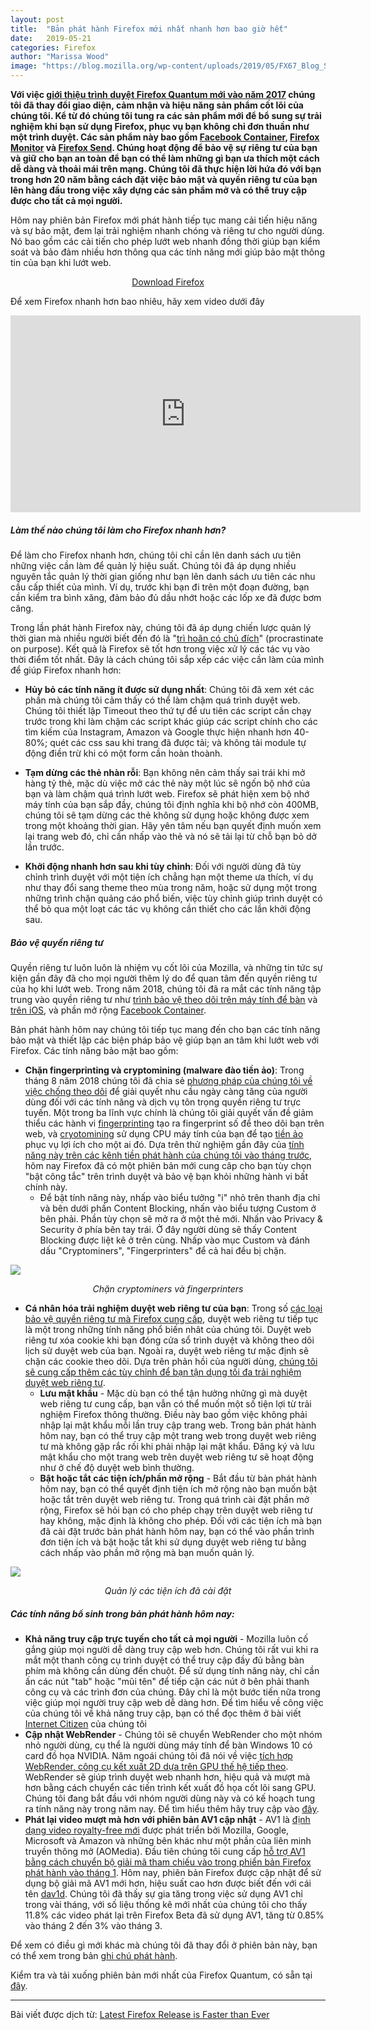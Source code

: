 ```yaml
---
layout: post
title:  "Bản phát hành Firefox mới nhất nhanh hơn bao giờ hết"
date:   2019-05-21
categories: Firefox
author: "Marissa Wood"
image: "https://blog.mozilla.org/wp-content/uploads/2019/05/FX67_Blog_Speed_1200x660.png"
---
```


**Với việc [giới thiệu trình duyệt Firefox Quantum mới vào năm 2017](https://blog.mozilla.org/blog/2017/11/14/introducing-firefox-quantum/) chúng tôi đã thay đổi giao diện, cảm nhận và hiệu năng sản phẩm cốt lõi của chúng tôi. Kể từ đó chúng tôi tung ra các sản phẩm mới để bổ sung sự trải nghiệm khi bạn sử dụng Firefox, phục vụ bạn không chỉ đơn thuần như một trình duyệt. Các sản phẩm này bao gồm [Facebook Container](https://www.mozilla.org/en-US/firefox/facebookcontainer/), [Firefox Monitor](https://monitor.firefox.com/) và [Firefox Send](https://send.firefox.com/). Chúng hoạt động để bảo vệ sự riêng tư của bạn và giữ cho bạn an toàn để bạn có thể làm những gì bạn ưa thích một cách dễ dàng và thoải mái trên mạng. Chúng tôi đã thực hiện lời hứa đó với bạn trong hơn 20 năm bằng cách đặt việc bảo mật và quyền riêng tư của bạn lên hàng đầu trong việc xây dựng các sản phẩm mở và có thể truy cập được cho tất cả mọi người.**

Hôm nay phiên bản Firefox mới phát hành tiếp tục mang cải tiến hiệu năng và sự bảo mật, đem lại trải nghiệm nhanh chóng và riêng tư cho người dùng. Nó bao gồm các cải tiến cho phép lướt web nhanh đồng thời giúp bạn kiểm soát và bảo đảm nhiều hơn thông qua các tính năng mới giúp bảo mật thông tin của bạn khi lướt web.

<p style="text-align:center"><a class="mdl-button mdl-js-button mdl-button--raised mdl-button--colored" href="https://www.mozilla.org/firefox/new/?utm_source=blog.mozilla.org&utm_campaign=button;utm_medium=referral">Download Firefox</a></p>

Để xem Firefox nhanh hơn bao nhiêu, hãy xem video dưới đây

<iframe width="560" height="315" src="https://www.youtube.com/embed/NzqJ09_cn28" frameborder="0" allow="accelerometer; autoplay; encrypted-media; gyroscope; picture-in-picture" allowfullscreen></iframe>

##### Làm thế nào chúng tôi làm cho Firefox nhanh hơn?

Để làm cho Firefox nhanh hơn, chúng tôi chỉ cần lên danh sách ưu tiên những việc cần làm để quản lý hiệu suất. Chúng tôi đã áp dụng nhiều nguyên tắc quản lý thời gian giống như bạn lên danh sách ưu tiên các nhu cầu cấp thiết của mình. Ví dụ, trước khi bạn đi trên một đoạn đường, bạn cần kiểm tra bình xăng, đảm bảo đủ dầu nhớt hoặc các lốp xe đã được bơm căng.

Trong lần phát hành Firefox này, chúng tôi đã áp dụng chiến lược quản lý thời gian mà nhiều người biết đến đó là "[trì hoãn có chủ đích](https://www.youtube.com/watch?v=y2X7c9TUQJ8)" (procrastinate on purpose). Kết quả là Firefox sẽ tốt hơn trong việc xử lý các tác vụ vào thời điểm tốt nhất. Đây là cách chúng tôi sắp xếp các việc cần làm của mình để giúp Firefox nhanh hơn:

- **Hủy bỏ các tính năng ít được sử dụng nhất**: Chúng tôi đã xem xét các phần mà chúng tôi cảm thấy có thể làm chậm quá trình duyệt web. Chúng tôi thiết lập Timeout theo thứ tự để ưu tiên các script cần chạy trước trong khi làm chậm các script khác giúp các script chính cho các tìm kiếm của Instagram, Amazon và Google thực hiện nhanh hơn 40-80%; quét các css sau khi trang đã được tải; và không tải module tự động điền trừ khi có một form cần hoàn thoành.

- **Tạm dừng các thẻ nhàn rỗi**: Bạn không nên cảm thấy sai trái khi mở hàng tỷ thẻ, mặc dù việc mở các thẻ này một lúc sẽ ngốn bộ nhớ của bạn và làm chậm quá trình lướt web. Firefox sẽ phát hiện xem bộ nhớ máy tính của bạn sắp đầy, chúng tôi định nghĩa khi bộ nhớ còn 400MB, chúng tôi sẽ tạm dừng các thẻ không sử dụng hoặc không được xem trong một khoảng thời gian. Hãy yên tâm nếu bạn quyết định muốn xem lại trang web đó, chỉ cần nhấp vào thẻ và nó sẽ tải lại từ chỗ bạn bỏ dở lần trước.

- **Khởi động nhanh hơn sau khi tùy chỉnh**: Đối với người dùng đã tùy chỉnh trình duyệt với một tiện ích chẳng hạn một theme ưa thích, ví dụ như thay đổi sang theme theo mùa trong năm, hoặc sử dụng một trong những trình chặn quảng cáo phổ biến, việc tùy chỉnh giúp trình duyệt có thể bỏ qua một loạt các tác vụ không cần thiết cho các lần khởi động sau.

##### Bảo vệ quyền riêng tư

Quyền riêng tư luôn luôn là nhiệm vụ cốt lõi của Mozilla, và những tin tức sự kiện gần đây đã cho mọi người thêm lý do để quan tâm đến quyền riêng tư của họ khi lướt web. Trong năm 2018, chúng tôi đã ra mắt các tính năng tập trung vào quyền riêng tư như [trình bảo vệ theo dõi trên máy tính để bàn](https://blog.mozilla.org/blog/2018/01/23/latest-firefox-quantum-release-now-available-with-new-features/) và [trên iOS](https://blog.mozilla.org/blog/2018/04/12/latest-firefox-for-ios-now-available-with-tracking-protection-by-default/), và phần mở rộng [Facebook Container](https://blog.mozilla.org/firefox/facebook-container-extension/).

Bản phát hành hôm nay chúng tôi tiếp tục mang đến cho bạn các tính năng bảo mật và thiết lập các biện pháp bảo vệ giúp bạn an tâm khi lướt web với Firefox. Các tính năng bảo mật bao gồm:

- **Chặn fingerprinting và cryptomining (malware đào tiền ảo)**: Trong tháng 8 năm 2018 chúng tôi đã chia sẻ [phương pháp của chúng tôi về việc chống theo dõi](https://blog.mozilla.org/futurereleases/2018/08/30/changing-our-approach-to-anti-tracking/) để giải quyết nhu cầu ngày càng tăng của người dùng đối với các tính năng và dịch vụ tôn trọng quyền riêng tư trực tuyến. Một trong ba lĩnh vực chính là chúng tôi giải quyết vấn đề giảm thiểu các hành vi [fingerprinting](https://blog.mozilla.org/firefox/how-to-block-fingerprinting-with-firefox) tạo ra fingerprint số để theo dõi bạn trên web, và [cryotomining](https://blog.mozilla.org/firefox/block-cryptominers-with-firefox/) sử dụng CPU máy tính của bạn để tạo [tiền ảo](https://blog.mozilla.org/firefox/what-is-cryptocurrency/) phục vụ lợi ích cho một ai đó. Dựa trên thử nghiệm gần đây của [tính năng này trên các kênh tiền phát hành của chúng tôi vào tháng trước](https://blog.mozilla.org/futurereleases/2019/04/09/protections-against-fingerprinting-and-cryptocurrency-mining-available-in-firefox-nightly-and-beta/), hôm nay Firefox đã có một phiên bản mới cung câp cho bạn tùy chọn "bật công tắc" trên trình duyệt và bảo vệ bạn khỏi những hành vi bất chính này.
	+ Để bật tính năng này, nhấp vào biểu tưởng "i" nhỏ trên thanh địa chỉ và bên dưới phần Content Blocking, nhấn vào biểu tượng Custom ở bên phải. Phần tùy chọn sẽ mở ra ở một thẻ mới. Nhấn vào Privacy & Security ở phía bên tay trái. Ở đây người dùng sẽ thấy Content Blocking được liệt kê ở trên cùng. Nhấp vào mục Custom và đánh dấu "Cryptominers", "Fingerprinters" để cả hai đều bị chặn.

<img src="https://ffp4g1ylyit3jdyti1hqcvtb-wpengine.netdna-ssl.com/wp-content/uploads/2019/05/Fx67_Content_Blocking_Options_EN.png">

<p style="text-align:center;"><i>Chặn cryptominers và fingerprinters</i></p>

- **Cá nhân hóa trải nghiệm duyệt web riêng tư của bạn**: Trong số [các loại bảo vệ quyền riêng tư mà Firefox cung cấp](https://blog.mozilla.org/firefox/the-different-types-of-privacy-protection/), duyệt web riêng tư tiếp tục là một trong những tính năng phổ biến nhât của chúng tôi. Duyệt web riêng tư xóa cookie khi bạn đóng cửa sổ trình duyệt và không theo dõi lịch sử duyệt web của bạn. Ngoài ra, duyệt web riêng tư mặc định sẽ chặn các cookie theo dõi. Dựa trên phản hồi của người dùng, [chúng tôi sẽ cung cấp thêm các tùy chỉnh để bạn tận dụng tối đa trải nghiệm duyệt web riêng tư](https://blog.mozilla.org/firefox/save-passwords-in-private-browsing-firefox).
	+ **Lưu mật khẩu** - Mặc dù bạn có thể tận hưởng những gì mà duyệt web riêng tư cung cấp, bạn vẫn có thể muốn một số tiện lợi từ trải nghiệm Firefox thông thường. Điều này bao gồm việc không phải nhập lại mật khẩu mỗi lần truy cập trang web. Trong bản phát hành hôm nay, bạn có thể truy cập một trang web trong duyệt web riêng tư mà không gặp rắc rối khi phải nhập lại mật khẩu. Đăng ký và lưu mật khẩu cho một trang web trên duyệt web riêng tư sẽ hoạt động như ở chế độ duyệt web bình thường.
	+ **Bật hoặc tắt các tiện ích/phần mở rộng** - Bắt đầu từ bản phát hành hôm nay, bạn có thể quyết định tiện ích mở rộng nào bạn muốn bật hoặc tắt trên duyệt web riêng tư. Trong quá trình cài đặt phần mở rộng, Firefox sẽ hỏi bạn có cho phép chạy trên duyệt web riêng tư hay không, mặc định là không cho phép. Đối với các tiện ích mà bạn đã cài đặt trước bản phát hành hôm nay, bạn có thể vào phần trình đơn tiện ích và bật hoặc tắt khi sử dụng duyệt web riêng tư bằng cách nhấp vào phần mở rộng mà bạn muốn quản lý.

<img src="https://ffp4g1ylyit3jdyti1hqcvtb-wpengine.netdna-ssl.com/wp-content/uploads/2019/05/Fx67_Private_Browsing_EN.png">

<p style="text-align:center;"><i>Quản lý các tiện ích đã cài đặt</i></p>
	
##### Các tính năng bổ sinh trong bản phát hành hôm nay:
- **Khả năng truy cập trực tuyến cho tất cả mọi người** - Mozilla luôn cố gắng giúp mọi người dễ dàng truy cập web hơn. Chúng tôi rất vui khi ra mắt một thanh công cụ trình duyệt có thể truy cập đầy đủ bằng bàn phím mà không cần dùng đến chuột. Để sử dụng tính năng này, chỉ cần ấn các nút "tab" hoặc "mũi tên" để tiếp cận các nút ở bên phải thanh công cụ và các trình đơn của chúng. Đây chỉ là một bước tiến nữa trong việc giúp mọi người truy cập web dễ dàng hơn. Để tìm hiểu về công việc của chúng tôi về khả năng truy cập, bạn có thể đọc thêm ở bài viết [Internet Citizen](https://blog.mozilla.org/internetcitizen/2019/05/14/web-accessibility-playground/) của chúng tôi
- **Cập nhật WebRender** - Chúng tôi sẽ chuyển WebRender cho một nhóm nhỏ người dùng, cụ thể là người dùng máy tính để bàn Windows 10 có card đồ họa NVIDIA. Năm ngoái chúng tôi đã nói về việc [tích hợp WebRender, công cụ kết xuất 2D dựa trên GPU thế hệ tiếp theo](https://blog.mozilla.org/blog/2018/01/23/latest-firefox-quantum-release-now-available-with-new-features/). WebRender sẽ giúp trình duyệt web nhanh hơn, hiệu quả và mượt mà hơn bằng cách chuyển các tiến trình kết xuất đồ họa cốt lõi sang GPU. Chúng tôi đang bắt đầu với nhóm người dùng này và có kế hoạch tung ra tính năng này trong năm nay. Để tìm hiểu thêm hãy truy cập vào [đây](https://mozillagfx.wordpress.com/2019/05/21/graphics-team-ships-webrender-mvp/).
- **Phát lại video mượt mà hơn với phiên bản AV1 cập nhật** - AV1 là [định dạng video royalty-free mới](https://research.mozilla.org/av1-media-codecs/) được phát triển bởi Mozilla, Google, Microsoft và Amazon và những bên khác như một phần của liên minh truyền thông mở (AOMedia). Đầu tiên chúng tôi cung cấp [hỗ trợ AV1 bằng cách chuyển bộ giải mã tham chiếu vào trong phiển bản Firefox phát hành vào tháng 1](https://medium.com/mozilla-tech/mozilla-celebrates-release-of-free-high-quality-video-compression-technology-av1-in-firefox-65-7c95f2b7e56). Hôm nay, phiên bản Firefox được cập nhật để sử dụng bộ giải mã AV1 mới hơn, hiệu suất cao hơn được biết đến với cái tên [dav1d](http://www.jbkempf.com/blog/tag/dav1d). Chúng tôi đã thấy sự gia tăng trong việc sử dụng AV1 chỉ trong vài tháng, với số liệu thống kê mới nhất của chúng tôi cho thấy 11.8% các video phát lại trên Firefox Beta đã sử dụng AV1, tăng từ 0.85% vào tháng 2 đến 3% vào tháng 3.

Để xem có điều gì mới khác mà chúng tôi đã thay đổi ở phiên bản này, bạn có thể xem trong bản [ghi chú phát hành](https://www.mozilla.org/firefox/67.0/releasenotes/).

Kiểm tra và tải xuống phiên bản mới nhất của Firefox Quantum, có sẵn tại [đây](http://mozilla.org/firefox/new).

----

Bài viết được dịch từ: [Latest Firefox Release is Faster than Ever](https://blog.mozilla.org/blog/2019/05/21/latest-firefox-release-is-faster-than-ever/)